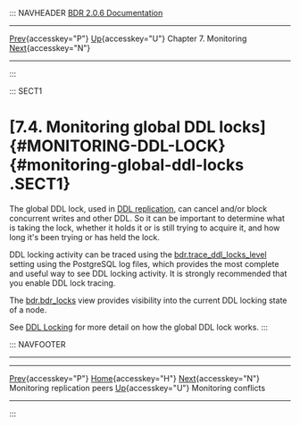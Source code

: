 ::: NAVHEADER
  [BDR 2.0.6 Documentation](index.md)                                                                                                        
  ----------------------------------------------------------------------------- -------------------------------------- ----------------------- ------------------------------------------------------------------------------
  [Prev](monitoring-peers.md "Monitoring replication peers"){accesskey="P"}   [Up](monitoring.md){accesskey="U"}    Chapter 7. Monitoring    [Next](monitoring-conflict-stats.md "Monitoring conflicts"){accesskey="N"}

------------------------------------------------------------------------
:::

::: SECT1
# [7.4. Monitoring global DDL locks]{#MONITORING-DDL-LOCK} {#monitoring-global-ddl-locks .SECT1}

The global DDL lock, used in [DDL replication](ddl-replication.md),
can cancel and/or block concurrent writes and other DDL. So it can be
important to determine what is taking the lock, whether it holds it or
is still trying to acquire it, and how long it\'s been trying or has
held the lock.

DDL locking activity can be traced using the
[bdr.trace_ddl_locks_level](bdr-configuration-variables.md#GUC-BDR-TRACE-DDL-LOCKS-LEVEL)
setting using the PostgreSQL log files, which provides the most complete
and useful way to see DDL locking activity. It is strongly recommended
that you enable DDL lock tracing.

The [bdr.bdr_locks](catalog-bdr-locks.md) view provides visibility
into the current DDL locking state of a node.

See [DDL Locking](ddl-replication-advice.md#DDL-REPLICATION-LOCKING)
for more detail on how the global DDL lock works.
:::

::: NAVFOOTER

------------------------------------------------------------------------

  ---------------------------------------------- -------------------------------------- -------------------------------------------------------
  [Prev](monitoring-peers.md){accesskey="P"}     [Home](index.md){accesskey="H"}      [Next](monitoring-conflict-stats.md){accesskey="N"}
  Monitoring replication peers                    [Up](monitoring.md){accesskey="U"}                                     Monitoring conflicts
  ---------------------------------------------- -------------------------------------- -------------------------------------------------------
:::
